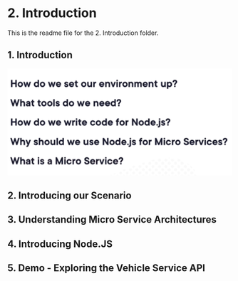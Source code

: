 # 2. Introduction

This is the readme file for the 2. Introduction folder.

## 1. Introduction
![img.png](img.png)
## 2. Introducing our Scenario

## 3. Understanding Micro Service Architectures

## 4. Introducing Node.JS

## 5. Demo - Exploring the Vehicle Service API

